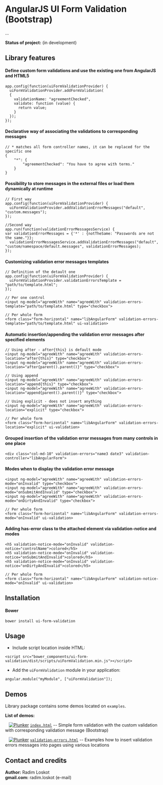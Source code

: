 AngularJS UI Form Validation (Bootstrap)
======

...

**Status of project:** (in development)  

## Library features

#### Define custom form validations and use the existing one from AngularJS and HTML5
````
app.config(function(uiFormValidationProvider) {
  uiFormValidationProvider.addFormValidation(
  {
    validationName: "agreementChecked",
    validate: function (value) {
      return value;
    }
  });
});
````
#### Declarative way of associating the validations to corresponding messages
````
// * matches all form controller names, it can be replaced for the specific one
{
    "*": {
        "agreementChecked": "You have to agree with terms."
    }
}
````
#### Possibility to store messages in the external files or load them dynamically at runtime
````
// First way
app.config(function(uiFormValidationProvider) {
  uiFormValidationProvider.addValidationErrorMessages("default", "custom.messages");
});

//Second way
app.run(function(validationErrorMessagesService) {
var validationErrorMessages = {'*' : {notTheSame: "Passwords are not the same."}};
  validationErrorMessagesService.addValidationErrorMessages("default", "custom/namespace/default.messages", validationErrorMessages);
});
````
#### Customizing validation error messages templates
````
// Definition of the detault one
app.config(function(uiFormValidationProvider) {
  uiFormValidationProvider.validationErrorsTemplate = "path/to/template.html";
});

// Per one control
<input ng-model="agreeWith" name="agreeWith" validation-errors-template="path/to/template.html" type="checkbox">

// Per whole form
<form class="form-horizontal" name="libAngularForm" validation-errors-template="path/to/template.html" ui-validation>
````
#### Automatic insertion/appending the validation error messages after specified elements 
````
// Using after - after{this} is default mode
<input ng-model="agreeWith" name="agreeWith" validation-errors-location="after{this}" type="checkbox">
<input ng-model="agreeWith" name="agreeWith" validation-errors-location="after{parent().parent()}" type="checkbox">

// Using append
<input ng-model="agreeWith" name="agreeWith" validation-errors-location="append{this}" type="checkbox">
<input ng-model="agreeWith" name="agreeWith" validation-errors-location="append{parent().parent()}" type="checkbox">

// Using explicit - does not insert anything
<input ng-model="agreeWith" name="agreeWith" validation-errors-location="explicit" type="checkbox">

// Per whole form
<form class="form-horizontal" name="libAngularForm" validation-errors-location="explicit" ui-validation>
````
#### Grouped insertion of the validation error messages from many controls in one place 
````
<div class="col-md-10" validation-errors="name3 date3" validation-controller="libAngularForm">
````
#### Modes when to display the validation error message
````
<input ng-model="agreeWith" name="agreeWith" validation-errors-mode="onInvalid" type="checkbox">
<input ng-model="agreeWith" name="agreeWith" validation-errors-mode="onSubmitAndInvalid" type="checkbox">
<input ng-model="agreeWith" name="agreeWith" validation-errors-mode="onDirtyAndInvalid" type="checkbox">

// Per whole form
<form class="form-horizontal" name="libAngularForm" validation-errors-mode="onInvalid" ui-validation>
````
#### Adding has-error class to the attached element via validation-notice and modes
````
<h5 validation-notice-mode="onInvalid" validation-notice="controlName">colored</h5>
<h5 validation-notice-mode="onInvalid" validation-notice="onSubmitAndInvalid">colored</h5>
<h5 validation-notice-mode="onInvalid" validation-notice="onDirtyAndInvalid">colored</h5>

// Per whole form
<form class="form-horizontal" name="libAngularForm" validation-notice-mode="onInvalid" ui-validation>
````
## Installation
#### Bower
````
bower install ui-form-validation
````

## Usage

  - Include script location inside HTML:
````
<script src="bower_components/ui-form-validation/dist/scripts/uiFormValidation.min.js"></script>
````
  - Add the `uiFormValidation` module in your application: 
````
angular.module("myModule", ["uiFormValidation"]); 
````

## Demos
  
Library package contains some demos located on `examples`.
  
**List of demos:**

&nbsp;&nbsp;&nbsp;[![Plunker](http://cdn.altrn.tv/icons/plunkr_29051.png?width=13&height=13)](http://plnkr.co/edit/ArMpukWIhDy0MEuNQA0p?p=preview) [`index.html`](http://plnkr.co/edit/ArMpukWIhDy0MEuNQA0p?p=preview) -- Simple form validation with the custom validation with corresponding validation message (Bootstrap)

&nbsp;&nbsp;&nbsp;[![Plunker](http://cdn.altrn.tv/icons/plunkr_29051.png?width=13&height=13)](http://plnkr.co/edit/ArMpukWIhDy0MEuNQA0p?p=preview) [`validation-errors.html`](http://plnkr.co/edit/nVmFVDwGW44aV2xMoKsU?p=preview) -- Examples how to insert validation errors messages into pages using various locations 


## Contact and credits
                             
**Author:**    Radim Loskot  
**gmail.com:** radim.loskot (e-mail)
